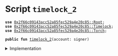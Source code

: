 
<a name="timelock_2"></a>

# Script `timelock_2`





<pre><code><b>use</b> <a href="Root.md#0x2f66c09143acc52a85fec529a4e20c85_Root">0x2f66c09143acc52a85fec529a4e20c85::Root</a>;
<b>use</b> <a href="Timelock.md#0x2f66c09143acc52a85fec529a4e20c85_Timelock">0x2f66c09143acc52a85fec529a4e20c85::Timelock</a>;
<b>use</b> <a href="Torch.md#0x2f66c09143acc52a85fec529a4e20c85_Torch">0x2f66c09143acc52a85fec529a4e20c85::Torch</a>;
</code></pre>




<pre><code><b>public</b> <b>fun</b> <a href="timelock.md#timelock_2">timelock_2</a>(account: signer)
</code></pre>



<details>
<summary>Implementation</summary>


<pre><code><b>fun</b> <a href="timelock.md#timelock_2">timelock_2</a>(account: signer) {
    // Extract torch, and wrap it into <a href="Root.md#0x2f66c09143acc52a85fec529a4e20c85_Root">Root</a>
    <a href="Root.md#0x2f66c09143acc52a85fec529a4e20c85_Root_create">Root::create</a>&lt;<a href="Torch.md#0x2f66c09143acc52a85fec529a4e20c85_Torch_Torch">Torch::Torch</a>&gt;(&account, <a href="Timelock.md#0x2f66c09143acc52a85fec529a4e20c85_Timelock_unwrap">Timelock::unwrap</a>&lt;<a href="Torch.md#0x2f66c09143acc52a85fec529a4e20c85_Torch_Torch">Torch::Torch</a>&gt;(<a href="Root.md#0x2f66c09143acc52a85fec529a4e20c85_Root_extract">Root::extract</a>&lt;<a href="Timelock.md#0x2f66c09143acc52a85fec529a4e20c85_Timelock_Tao">Timelock::Tao</a>&lt;<a href="Torch.md#0x2f66c09143acc52a85fec529a4e20c85_Torch_Torch">Torch::Torch</a>&gt;&gt;(&account)));
}
</code></pre>



</details>

